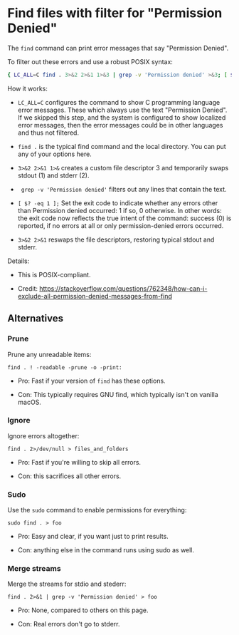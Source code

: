 # Find files with filter for "Permission Denied"

The `find` command can print error messages that say "Permission Denied".

To filter out these errors and use a robust POSIX syntax:

```sh
{ LC_ALL=C find . 3>&2 2>&1 1>&3 | grep -v 'Permission denied' >&3; [ $? -eq 1 ]; } 3>&2 2>&1
```

How it works:

  * `LC_ALL=C` configures the command to show C programming language error messages. These which always use the text "Permission Denied". If we skipped this step, and the system is configured to show localized error messages, then the error messages could be in other languages and thus not filtered.

  * `find .` is the typical find command and the local directory. You can put any of your options here.
  
  * `3>&2 2>&1 1>&` creates a custom file descriptor 3 and temporarily swaps stdout (1) and stderr (2).

  * ` grep -v 'Permission denied'` filters out any lines that contain the text.

  * `[ $? -eq 1 ];` Set the exit code to indicate whether any errors other than Permission denied occurred: 1 if so, 0 otherwise. In other words: the exit code now reflects the true intent of the command: success (0) is reported, if no errors at all or only permission-denied errors occurred.
  
  * `3>&2 2>&1` reswaps the file descriptors, restoring typical stdout and stderr.
  
Details:

  * This is POSIX-compliant.
  
  * Credit: https://stackoverflow.com/questions/762348/how-can-i-exclude-all-permission-denied-messages-from-find


## Alternatives


### Prune

Prune any unreadable items:

    find . ! -readable -prune -o -print:

  * Pro: Fast if your version of `find` has these options.
  
  * Con: This typically requires GNU find, which typically isn't on vanilla macOS.


### Ignore

Ignore errors altogether:

    find . 2>/dev/null > files_and_folders

  * Pro: Fast if you're willing to skip all errors.
  
  * Con: this sacrifices all other errors.


### Sudo

Use the `sudo` command to enable permissions for everything:

    sudo find . > foo

  * Pro: Easy and clear, if you want just to print results.
  
  * Con: anything else in the command runs using sudo as well.


### Merge streams

Merge the streams for stdio and stederr:

    find . 2>&1 | grep -v 'Permission denied' > foo

  * Pro: None, compared to others on this page.
  
  * Con: Real errors don't go to stderr.
